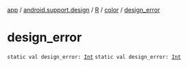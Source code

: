 [app](../../../index.md) / [android.support.design](../../index.md) / [R](../index.md) / [color](index.md) / [design_error](.)

# design_error

`static val design_error: `[`Int`](https://kotlinlang.org/api/latest/jvm/stdlib/kotlin/-int/index.html)
`static val design_error: `[`Int`](https://kotlinlang.org/api/latest/jvm/stdlib/kotlin/-int/index.html)